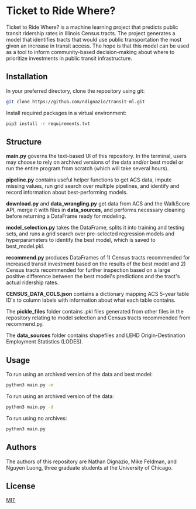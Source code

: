 # Ticket to Ride Where?

Ticket to Ride Where? is a machine learning project that predicts public transit ridership rates in Illinois Census tracts. The project generates a model that identifies tracts that would use public transportation the most given an increase in transit access. The hope is that this model can be used as a tool to inform community-based decision-making about where to prioritize investments in public transit infrastructure.

## Installation

In your preferred directory, clone the repository using git:

```bash
git clone https://github.com/ndignazio/transit-ml.git
```
Install required packages in a virtual environment:

```bash
pip3 install -r requirements.txt
```

## Structure

__main.py__ governs the text-based UI of this repository. In the terminal, users may choose to rely on archived versions of the data and/or best model or run the entire program from scratch (which will take several hours).

__pipeline.py__ contains useful helper functions to get ACS data, impute missing values, run grid search over multiple pipelines, and identify and record information about best-performing models.

__download.py__ and __data_wrangling.py__ get data from ACS and the WalkScore API, merge it with files in __data_sources__, and performs necessary cleaning before returning a DataFrame ready for modeling.

__model_selection.py__ takes the DataFrame, splits it into training and testing sets, and runs a grid search over pre-selected regression models and hyperparameters to identify the best model, which is saved to best_model.pkl.

__recommend.py__ produces DataFrames of 1) Census tracts recommended for increased transit investment based on the results of the best model and 2) Census tracts recommended for further inspection based on a large positive difference between the best model's predictions and the tract's actual ridership rates.

__CENSUS_DATA_COLS.json__ contains a dictionary mapping ACS 5-year table ID's to column labels with information about what each table contains.

The __pickle_files__ folder contains .pkl files generated from other files in the repository relating to model selection and Census tracts recommended from recommend.py.

The __data_sources__ folder contains shapefiles and LEHD Origin-Destination Employment Statistics (LODES).

## Usage
To run using an archived version of the data and best model:
```bash
python3 main.py -m
```
To run using an archived version of the data:
```bash
python3 main.py -d
```
To run using no archives:
```bash
python3 main.py
```


## Authors
The authors of this repository are Nathan Dignazio, Mike Feldman, and Nguyen Luong, three graduate students at the University of Chicago.

## License
[MIT](https://choosealicense.com/licenses/mit/)